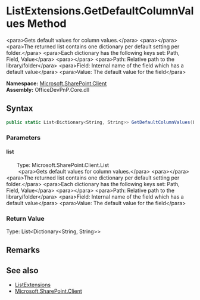 # ListExtensions.GetDefaultColumnValues Method  
 &lt;para&gt;Gets default values for column values.&lt;/para&gt; &lt;para&gt;&lt;/para&gt; &lt;para&gt;The returned list contains one dictionary per default setting per folder.&lt;/para&gt; &lt;para&gt;Each dictionary has the following keys set: Path, Field, Value&lt;/para&gt; &lt;para&gt;&lt;/para&gt; &lt;para&gt;Path: Relative path to the library/folder&lt;/para&gt; &lt;para&gt;Field: Internal name of the field which has a default value&lt;/para&gt; &lt;para&gt;Value: The default value for the field&lt;/para&gt;   

**Namespace:** [Microsoft.SharePoint.Client](Microsoft.SharePoint.Client.md)  
**Assembly:** OfficeDevPnP.Core.dll  
## Syntax
```C#
public static List<Dictionary<String, String>> GetDefaultColumnValues(List list)
```
### Parameters
#### list  
&emsp;&emsp;Type: Microsoft.SharePoint.Client.List  
&emsp;&emsp; &lt;para&gt;Gets default values for column values.&lt;/para&gt; &lt;para&gt;&lt;/para&gt; &lt;para&gt;The returned list contains one dictionary per default setting per folder.&lt;/para&gt; &lt;para&gt;Each dictionary has the following keys set: Path, Field, Value&lt;/para&gt; &lt;para&gt;&lt;/para&gt; &lt;para&gt;Path: Relative path to the library/folder&lt;/para&gt; &lt;para&gt;Field: Internal name of the field which has a default value&lt;/para&gt; &lt;para&gt;Value: The default value for the field&lt;/para&gt;   

  

### Return Value
Type: List<Dictionary<String,  String>>  

## Remarks
  
## See also
- [ListExtensions](Microsoft.SharePoint.Client.ListExtensions.md) 
- [Microsoft.SharePoint.Client](Microsoft.SharePoint.Client.md) 
